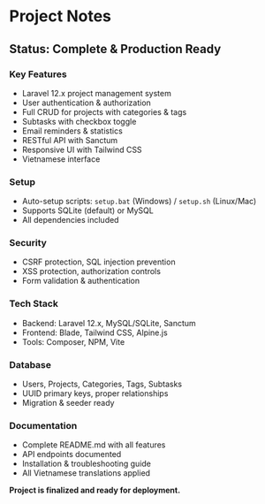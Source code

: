 # Project Notes

## Status: Complete & Production Ready

### Key Features
- Laravel 12.x project management system
- User authentication & authorization
- Full CRUD for projects with categories & tags
- Subtasks with checkbox toggle
- Email reminders & statistics
- RESTful API with Sanctum
- Responsive UI with Tailwind CSS
- Vietnamese interface

### Setup
- Auto-setup scripts: `setup.bat` (Windows) / `setup.sh` (Linux/Mac)
- Supports SQLite (default) or MySQL
- All dependencies included

### Security
- CSRF protection, SQL injection prevention
- XSS protection, authorization controls
- Form validation & authentication

### Tech Stack
- Backend: Laravel 12.x, MySQL/SQLite, Sanctum
- Frontend: Blade, Tailwind CSS, Alpine.js
- Tools: Composer, NPM, Vite

### Database
- Users, Projects, Categories, Tags, Subtasks
- UUID primary keys, proper relationships
- Migration & seeder ready

### Documentation
- Complete README.md with all features
- API endpoints documented
- Installation & troubleshooting guide
- All Vietnamese translations applied

**Project is finalized and ready for deployment.**
